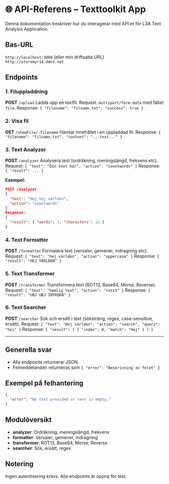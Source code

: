 # 🌐 API-Referens – Texttoolkit App

Denna dokumentation beskriver hur du interagerar med API:et för L3A Text Analysis Application.

## Bas-URL

`http://localhost:3000` (eller min driftsatta URL) `http://storemyr14.ddns.net`

## Endpoints

### 1. Filuppladdning

**POST** `/upload`
Ladda upp en textfil.
Request: `multipart/form-data` med fältet `file`.
Response: `{ "filename": "filnamn.txt", "success": true }`

### 2. Visa fil

**GET** `/showFile/:filename`
Hämtar innehållet i en uppladdad fil.
Response: `{ "filename": "filnamn.txt", "content": "...text..." }`

### 3. Text Analyzer

**POST** `/analyzer`
Analysera text (ordräkning, meningslängd, frekvens etc).
Request: `{ "text": "Din text här", "action": "countwords" }`
Response: `{ "result": ... }`

**Exempel:**

```json
POST /analyzer
{
  "text": "Hej hej världen",
  "action": "countwords"
}
Response:
{
  "result": { "words": 3, "characters": 14 }
}
```

### 4. Text Formatter

**POST** `/formatter`
Formatera text (versaler, gemener, indragning etc).
Request: `{ "text": "hej världen", "action": "uppercase" }`
Response: `{ "result": "HEJ VÄRLDEN" }`

### 5. Text Transformer

**POST** `/transformer`
Transformera text (ROT13, Base64, Morse, Reverse).
Request: `{ "text": "hemlig text", "action": "rot13" }`
Response: `{ "result": "UBJ UBJ INYRQRA" }`

### 6. Text Searcher

**POST** `/searcher`
Sök och ersätt i text (söksträng, regex, case-sensitive, ersätt).
Request: `{ "text": "Hej världen", "action": "search", "query": "hej" }`
Response: `{ "result": [ { "index": 0, "match": "Hej" } ] }`

---

## Generella svar

- Alla endpoints returnerar JSON.
- Felmeddelanden returneras som `{ "error": "Beskrivning av felet" }`

## Exempel på felhantering

```json
{
  "error": "No text provided or text is empty."
}
```

## Modulöversikt

- **analyzer**: Ordräkning, meningslängd, frekvens
- **formatter**: Versaler, gemener, indragning
- **transformer**: ROT13, Base64, Morse, Reverse
- **searcher**: Sök, ersätt, regex

## Notering

Ingen autentisering krävs. Alla endpoints är öppna för test.
